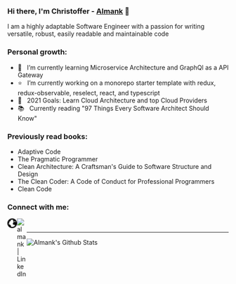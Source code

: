 ### Hi there, I'm Christoffer - [Almank][website] 👋
I am a highly adaptable Software Engineer with a passion for writing versatile, robust, easily readable and maintainable code

### Personal growth:
- 🌱  &nbsp; I’m currently learning Microservice Architecture and GraphQl as a API Gateway
- ⭐️  &nbsp; I’m currently working on a monorepo starter template with redux, redux-observable, reselect, react, and typescript
- 🥅  &nbsp; 2021 Goals: Learn Cloud Architecture and top Cloud Providers
- 📚  &nbsp; Currently reading "97 Things Every Software Architect Should Know"

### Previously read books:
- Adaptive Code
- The Pragmatic Programmer
- Clean Architecture: A Craftsman's Guide to Software Structure and Design
- The Clean Coder: A Code of Conduct for Professional Programmers
- Clean Code

### Connect with me:

[<img align="left" alt="almankaas.com" width="22px" src="https://raw.githubusercontent.com/iconic/open-iconic/master/svg/globe.svg" />][website]
[<img align="left" alt="almank | LinkedIn" width="22px" src="https://cdn.jsdelivr.net/npm/simple-icons@v3/icons/linkedin.svg" />][linkedin]

<br />

---

<img align="left" alt="Almank's Github Stats" src="https://github-readme-stats.vercel.app/api?username=Almank&show_icons=true&hide_border=true&hide=issues,stars&count_private=true" />

[website]: https://almankaas.com
[linkedin]: https://www.linkedin.com/in/almankaas/
